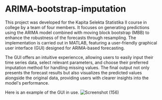 # ARIMA-bootstrap-imputation
This project was developed for the Kapita Selekta Statistika II course in college by a team of four members. It focuses on generating predictions using the ARIMA model combined with moving block bootstrap (MBB) to enhance the robustness of the forecasts through resampling. The implementation is carried out in MATLAB, featuring a user-friendly graphical user interface (GUI) designed for ARIMA-based forecasting.

The GUI offers an intuitive experiencce, allowing users to easily input their time series data, select relevant parameters, and choose their preferred imputation method for handling missing values. The final output not only presents the forecast results but also visualizes the predicted values alongside the original data, providing users with clearer insights into the model's performance.

Here is an example of the GUI in use.
![Screenshot (156)](https://github.com/user-attachments/assets/e7e58f05-a8da-43c1-9bd8-3646f57a6a9a)
